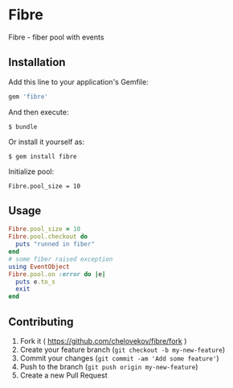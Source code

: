 # Fibre

Fibre - fiber pool with events

## Installation

Add this line to your application's Gemfile:

```ruby
gem 'fibre'
```

And then execute:

    $ bundle

Or install it yourself as:

    $ gem install fibre

Initialize pool:

    Fibre.pool_size = 10

## Usage

```ruby
Fibre.pool_size = 10
Fibre.pool.checkout do
  puts "runned in fiber"
end
# some fiber raised exception
using EventObject
Fibre.pool.on :error do |e|
  puts e.to_s
  exit
end
```

## Contributing

1. Fork it ( https://github.com/chelovekov/fibre/fork )
2. Create your feature branch (`git checkout -b my-new-feature`)
3. Commit your changes (`git commit -am 'Add some feature'`)
4. Push to the branch (`git push origin my-new-feature`)
5. Create a new Pull Request
